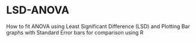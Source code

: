 # LSD-ANOVA
How to fit ANOVA using Least Significant Difference (LSD) and Plotting Bar graphs with Standard Error bars for comparison using R
